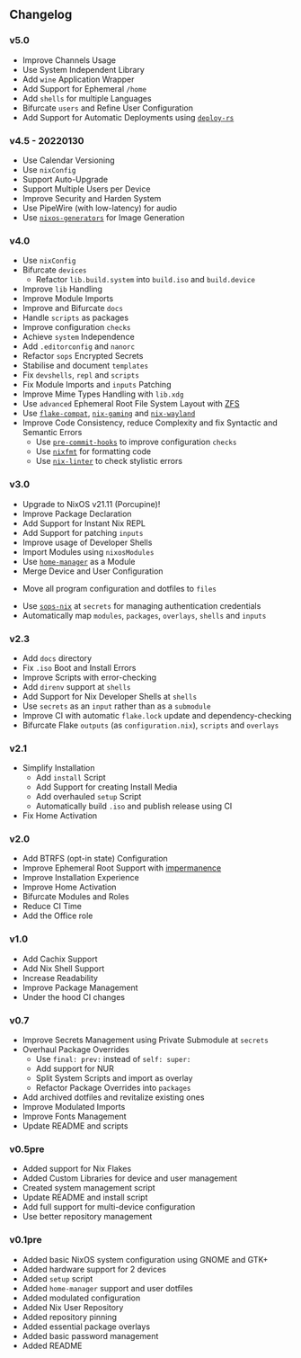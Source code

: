 ## Changelog
### v5.0
+ Improve Channels Usage
+ Use System Independent Library
+ Add `wine` Application Wrapper
+ Add Support for Ephemeral `/home`
+ Add `shells` for multiple Languages
+ Bifurcate `users` and Refine User Configuration
+ Add Support for Automatic Deployments using [`deploy-rs`](https://github.com/serokell/deploy-rs)

### v4.5 - 20220130
+ Use Calendar Versioning
+ Use `nixConfig`
+ Support Auto-Upgrade
+ Support Multiple Users per Device
+ Improve Security and Harden System
+ Use PipeWire (with low-latency) for audio
+ Use [`nixos-generators`](https://github.com/nix-community/nixos-generators) for Image Generation

### v4.0
+ Use `nixConfig`
+ Bifurcate `devices`
  * Refactor `lib.build.system` into `build.iso` and `build.device`
+ Improve `lib` Handling
+ Improve Module Imports
+ Improve and Bifurcate `docs`
+ Handle `scripts` as packages
+ Improve configuration `checks`
+ Achieve `system` Independence
+ Add `.editorconfig` and `nanorc`
+ Refactor `sops` Encrypted Secrets
+ Stabilise and document `templates`
+ Fix `devshells`, `repl` and `scripts`
+ Fix Module Imports and `inputs` Patching
+ Improve Mime Types Handling with `lib.xdg`
+ Use `advanced` Ephemeral Root File System Layout with [ZFS](https://zfsonlinux.org/)
+ Use [`flake-compat`](https://github.com/edolstra/flake-compat), [`nix-gaming`](https://github.com/fufexan/nix-gaming) and [`nix-wayland`](https://github.com/nix-community/nix-wayland)
+ Improve Code Consistency, reduce Complexity and fix Syntactic and Semantic Errors
  * Use [`pre-commit-hooks`](https://github.com/cachix/pre-commit-hooks.nix) to improve configuration `checks`
  * Use [`nixfmt`](https://github.com/serokell/nixfmt) for formatting code
  * Use [`nix-linter`](https://github.com/Synthetica9/nix-linter) to check stylistic errors

### v3.0
+ Upgrade to NixOS v21.11 (Porcupine)!
+ Improve Package Declaration
+ Add Support for Instant Nix REPL
+ Add Support for patching `inputs`
+ Improve usage of Developer Shells
+ Import Modules using `nixosModules`
+ Use [`home-manager`](https://github.com/nix-community/home-manager) as a Module
+ Merge Device and User Configuration
* Move all program configuration and dotfiles to `files`
+ Use [`sops-nix`](https://github.com/Mic92/sops-nix) at `secrets` for managing authentication credentials
+ Automatically map `modules`, `packages`, `overlays`, `shells` and `inputs`

### v2.3
+ Add `docs` directory
+ Fix `.iso` Boot and Install Errors
+ Improve Scripts with error-checking
+ Add `direnv` support at `shells`
+ Add Support for Nix Developer Shells at `shells`
+ Use `secrets` as an `input` rather than as a `submodule`
+ Improve CI with automatic `flake.lock` update and dependency-checking
+ Bifurcate Flake `outputs` (as `configuration.nix`), `scripts` and `overlays`

### v2.1
+ Simplify Installation
  * Add `install` Script
  * Add Support for creating Install Media
  * Add overhauled `setup` Script
  * Automatically build `.iso` and publish release using CI
+ Fix Home Activation

### v2.0
+ Add BTRFS (opt-in state) Configuration
+ Improve Ephemeral Root Support with [impermanence](https://github.com/nix-community/impermanence)
+ Improve Installation Experience
+ Improve Home Activation
+ Bifurcate Modules and Roles
+ Reduce CI Time
+ Add the Office role

### v1.0
+ Add Cachix Support
+ Add Nix Shell Support
+ Increase Readability
+ Improve Package Management
+ Under the hood CI changes

### v0.7
+ Improve Secrets Management using Private Submodule at `secrets`
+ Overhaul Package Overrides
  * Use `final: prev:` instead of `self: super:`
  * Add support for NUR
  * Split System Scripts and import as overlay
  * Refactor Package Overrides into `packages`
+ Add archived dotfiles and revitalize existing ones
+ Improve Modulated Imports
+ Improve Fonts Management
+ Update README and scripts

### v0.5pre
+ Added support for Nix Flakes
+ Added Custom Libraries for device and user management
+ Created system management script
+ Update README and install script
+ Add full support for multi-device configuration
+ Use better repository management

### v0.1pre
+ Added basic NixOS system configuration using GNOME and GTK+
+ Added hardware support for 2 devices
+ Added `setup` script
+ Added `home-manager` support and user dotfiles
+ Added modulated configuration
+ Added Nix User Repository
+ Added repository pinning
+ Added essential package overlays
+ Added basic password management
+ Added README